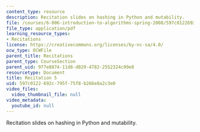 ```yaml
---
content_type: resource
description: Recitation slides on hashing in Python and mutability.
file: /courses/6-006-introduction-to-algorithms-spring-2008/597c0122692c795f75f8b266e8a2c3e0_recitation05.pdf
file_type: application/pdf
learning_resource_types:
- Recitations
license: https://creativecommons.org/licenses/by-nc-sa/4.0/
ocw_type: OCWFile
parent_title: Recitations
parent_type: CourseSection
parent_uid: 977e8874-11d8-d029-4782-2552324c99e8
resourcetype: Document
title: Recitation 5
uid: 597c0122-692c-795f-75f8-b266e8a2c3e0
video_files:
  video_thumbnail_file: null
video_metadata:
  youtube_id: null
---
```

Recitation slides on hashing in Python and mutability.